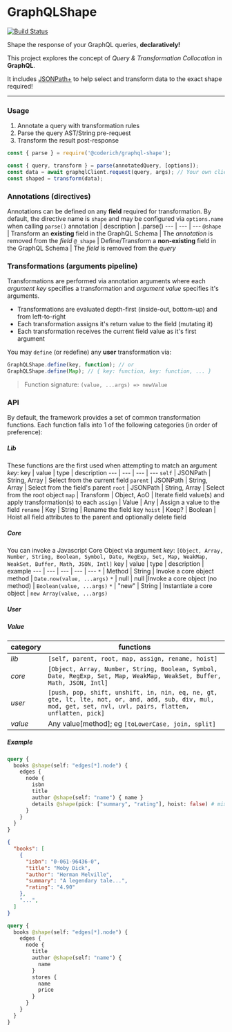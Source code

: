 # GraphQLShape

[![Build Status](https://github.com/CoderichLLC/nodejs-graphql-shape/actions/workflows/publish.yml/badge.svg)](https://github.com/CoderichLLC/nodejs-graphql-shape/actions/workflows/publish.yml)

Shape the response of your GraphQL queries, **declaratively!**

This project explores the concept of *Query & Transformation Collocation* in **GraphQL**.

It includes [JSONPath+](https://www.npmjs.com/package/jsonpath-plus) to help select and transform data to the exact shape required!

---

### Usage
1. Annotate a query with transformation rules
2. Parse the query AST/String pre-request
3. Transform the result post-response

```javascript
const { parse } = require('@coderich/graphql-shape');

const { query, transform } = parse(annotatedQuery, [options]);
const data = await graphqlClient.request(query, args); // Your own client
const shaped = transform(data);
```

### Annotations (directives)
Annotations can be defined on any **field** required for transformation. By default, the directive name is `shape` and may be configured via `options.name` when calling `parse()`
annotation | description | .parse()
--- | --- | ---
`@shape` | Transform an **existing** field in the GraphQL Schema | The *annotation* is removed from the *field*
`@_shape` | Define/Transform a **non-existing** field in the GraphQL Schema | The *field* is removed from the *query*

### Transformations (arguments pipeline)
Transformations are performed via annotation arguments where each *argument key* specifies a transformation and *argument value* specifies it's arguments.
* Transformations are evaluated depth-first (inside-out, bottom-up) and from left-to-right
* Each transformation assigns it's return value to the field (mutating it)
* Each transformation receives the current field value as it's first argument

You may `define` (or redefine) any **user** transformation via:
```javascript
GraphQLShape.define(key, function); // or
GraphQLShape.define(Map); // { key: function, key: function, ... }
```
> Function signature: `(value, ...args) => newValue`


### API

By default, the framework provides a set of common transformation functions. Each function falls into 1 of the following categories (in order of preference):

##### Lib
These functions are the first used when attempting to match an argument *key*:
key | value | type | description
--- | --- | --- | ---
`self` | JSONPath | String, Array | Select from the current field
`parent` | JSONPath | String, Array | Select from the field's parent
`root` | JSONPath | String, Array | Select from the root object
`map` | Transform | Object, AoO | Iterate field value(s) and apply transformation(s) to each
`assign` | Value | Any | Assign a value to the field
`rename` | Key | String | Rename the field key
`hoist` | Keep? | Boolean | Hoist all field attributes to the parent and optionally delete field

##### Core
You can invoke a Javascript Core Object via argument *key*: `[Object, Array, Number, String, Boolean, Symbol, Date, RegExp, Set, Map, WeakMap, WeakSet, Buffer, Math, JSON, Intl]`
key | value | type | description | example
--- | --- | --- | --- | ---
`*` | Method | String | Invoke a core object method | `Date.now(value, ...args)`
`*` | null | null |Invoke a core object (no method) | `Boolean(value, ...args)`
`*` | "new" | String | Instantiate a core object | `new Array(value, ...args)`

##### User

##### Value

category | functions
--- | ---
*lib* | `[self, parent, root, map, assign, rename, hoist]`
*core* | `[Object, Array, Number, String, Boolean, Symbol, Date, RegExp, Set, Map, WeakMap, WeakSet, Buffer, Math, JSON, Intl]`
*user* | `[push, pop, shift, unshift, in, nin, eq, ne, gt, gte, lt, lte, not, or, and, add, sub, div, mul, mod, get, set, nvl, uvl, pairs, flatten, unflatten, pick]`
*value* | Any value[method]; eg `[toLowerCase, join, split]`

##### Example
```graphql
query {
  books @shape(self: "edges[*].node") {
    edges {
      node {
        isbn
        title
        author @shape(self: "name") { name }
        details @shape(pick: ["summary", "rating"], hoist: false) # mixed/schemaless JSON
      }
    }
  }
}
```

```json
{
  "books": [
    {
      "isbn": "0-061-96436-0",
      "title": "Moby Dick",
      "author": "Herman Melville",
      "summary": "A legendary tale...",
      "rating": "4.90"
    },
    "...",
  ]
}
```

```graphql
query {
  books @shape(self: "edges[*].node") {
    edges {
      node {
        title
        author @shape(self: "name") {
          name
        }
        stores {
          name
          price
        }
      }
    }
  }
}
```